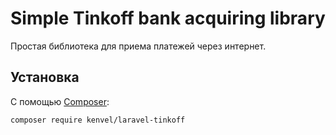 # Simple Tinkoff bank acquiring library
Простая библиотека для приема платежей через интернет.

## Установка

С помощью [Composer](https://getcomposer.org/):

```bash
composer require kenvel/laravel-tinkoff
```
